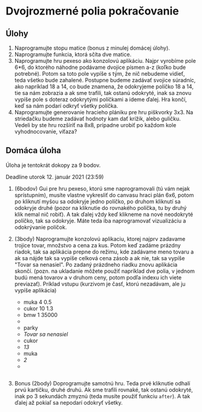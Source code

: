 # Dvojrozmerné polia pokračovanie

## Úlohy

1. Naprogramujte stopu matice (bonus z minulej domácej úlohy).
2. Naprogramujte funkcia, ktorá sčíta dve matice. 
3. Naprogramujte hru pexeso ako konzolovú aplikáciu. Najpr vyrobíme pole 6*6, do ktorého náhodne podávame dvojice písmen a-z (koľko bude potrebné). Potom sa toto pole vypíše s tým, že nič nebudeme vidieť, teda všetko bude zahalené. Postupne budeme zadávať svojice súradníc, ako napríklad 18 a 14, co bude znamena, že odokryjeme políčko 18 a 14, tie sa nám zobrazia a ak sme trafili, tak ostanú odokryté, inak sa znovu vypíše pole s doteraz odokrytými políčkami a ideme ďalej. Hra končí, keď sa nám podarí odkryť všetky políčka. 
4. Naprogramujte generovanie hracieho plániku pre hru piškvorky 3x3. Na striedačku budeme zadávať hodnoty kam dať krížik, alebo guličku. Vedeli by ste hru rozšíríť na 8x8, prípadne urobiť po každom kole vyhodnocovanie, víťaza?

## Domáca úloha 

Úloha je tentokrát dokopy za 9 bodov.

Deadline utorok 12. január 2021 (23:59)

1. (6bodov) Gui pre hru pexeso, ktorú sme naprogramovali (tú vám nejak sprístupním), musíte vlastne vykresliť do canvasu hraci plán 6x6, potom po kliknutí myšou sa odokryje jedno políčko, po druhom kliknutí sa odokryje druhé (pozor na kliknutie do rovnakého políčka, tu by druhý klik nemal nič robiť). A tak ďalej vždy keď klikneme na nové neodokryté políčko, tak sa odokryje. Máte teda iba naprogramovať vizualizáciu a odokrývanie políčok.  

2. (3body) Naprogramujte konzolovú aplikaciu, ktorej najprv zadavame trojice tovar, množstvo a cena za kus. Potom keď zadáme prázdny riadok, tak sa aplikácia prepne do režimu, kde zadávame meno tovaru a ak sa nájde tak sa vypíše celková cena zásob a ak nie, tak sa vypíše "Tovar sa nenasiel". Po zadaný prázdneho riadku znovu aplikácia skončí. (pozn. na ukladanie môžete použiť napríklad dve polia, v jednom budú mená tovarov a v druhom ceny, potom podľa indexu ich viete previazať). Príklad vstupu (kurzivom je časť, ktorú nezadávam, ale ju vypíše aplikácia)
   * muka 4 0.5
   * cukor 10 1.3
   * bmw 1 35000
   * 
   * parky
   * *Tovar sa nenasiel*
   * cukor
   * *13*
   * muka
   * *2*
   * 
   ```

3. Bonus (2body) Doprogramujte samotnú hru. Teda prvé kliknutie odhalí prvú kartičku, druhé druhú. Ak sme trafili rovnaké, tak ostanú odokryté, inak po 3 sekundách zmyznú (teda musíte použiť funkciu `after`). A tak ďalej až pokiaľ sa nepodarí odokryť všetky. 